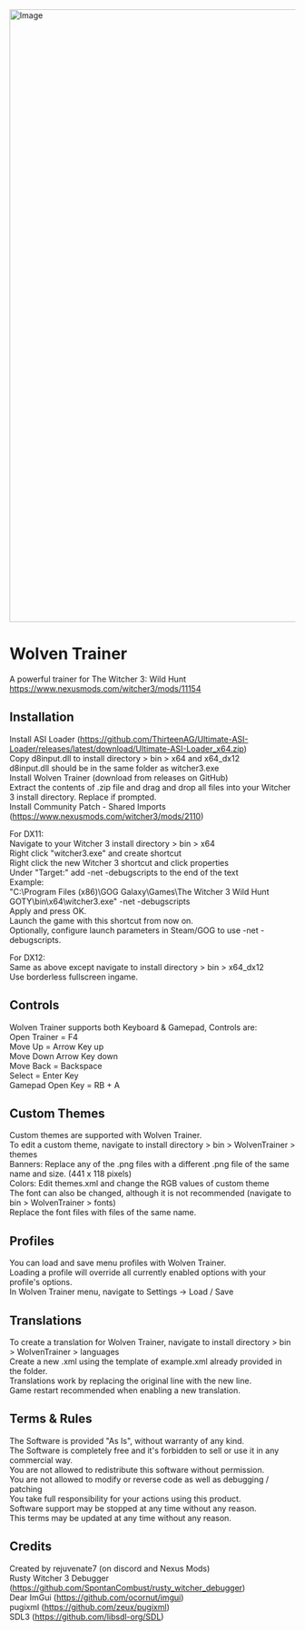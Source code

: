 <img width="1920" height="1080" alt="Image" src="https://github.com/user-attachments/assets/8f972065-d609-41d8-a6ee-cd774a7dbbe8" />

# Wolven Trainer
A powerful trainer for The Witcher 3: Wild Hunt<br>
https://www.nexusmods.com/witcher3/mods/11154<br>

## Installation
Install ASI Loader (https://github.com/ThirteenAG/Ultimate-ASI-Loader/releases/latest/download/Ultimate-ASI-Loader_x64.zip)<br>
Copy d8input.dll to install directory > bin > x64 and x64_dx12<br>
d8input.dll should be in the same folder as witcher3.exe<br>
Install Wolven Trainer (download from releases on GitHub)<br>
Extract the contents of .zip file and drag and drop all files into your Witcher 3 install directory. Replace if prompted.<br>
Install Community Patch - Shared Imports (https://www.nexusmods.com/witcher3/mods/2110)<br>

For DX11: <br>
Navigate to your Witcher 3 install directory > bin > x64<br>
Right click "witcher3.exe" and create shortcut<br>
Right click the new Witcher 3 shortcut and click properties<br>
Under "Target:" add -net -debugscripts to the end of the text<br>
Example:<br>
"C:\Program Files (x86)\GOG Galaxy\Games\The Witcher 3 Wild Hunt GOTY\bin\x64\witcher3.exe" -net -debugscripts<br>
Apply and press OK.<br>
Launch the game with this shortcut from now on.<br>
Optionally, configure launch parameters in Steam/GOG to use -net -debugscripts.<br>

For DX12: <br>
Same as above except navigate to install directory > bin > x64_dx12<br>
Use borderless fullscreen ingame.<br>

## Controls
Wolven Trainer supports both Keyboard & Gamepad, Controls are:<br>
Open Trainer = F4<br>
Move Up = Arrow Key up<br>
Move Down Arrow Key down<br>
Move Back = Backspace<br>
Select = Enter Key<br>
Gamepad Open Key = RB + A<br>

## Custom Themes
Custom themes are supported with Wolven Trainer.<br>
To edit a custom theme, navigate to install directory > bin > WolvenTrainer > themes<br>
Banners: Replace any of the .png files with a different .png file of the same name and size. (441 x 118 pixels)<br>
Colors: Edit themes.xml and change the RGB values of custom theme<br>
The font can also be changed, although it is not recommended (navigate to bin > WolvenTrainer > fonts)<br>
Replace the font files with files of the same name.<br>

## Profiles
You can load and save menu profiles with Wolven Trainer. <br>
Loading a profile will override all currently enabled options with your profile's options.<br>
In Wolven Trainer menu, navigate to Settings -> Load / Save<br>

## Translations
To create a translation for Wolven Trainer, navigate to install directory > bin > WolvenTrainer > languages<br>
Create a new .xml using the template of example.xml already provided in the folder.<br>
Translations work by replacing the original line with the new line.<br>
Game restart recommended when enabling a new translation.<br>

## Terms & Rules
The Software is provided "As Is", without warranty of any kind.<br>
The Software is completely free and it's forbidden to sell or use it in any commercial way.<br>
You are not allowed to redistribute this software without permission.<br>
You are not allowed to modify or reverse code as well as debugging / patching<br>
You take full responsibility for your actions using this product.<br>
Software support may be stopped at any time without any reason.<br>
This terms may be updated at any time without any reason.<br>

## Credits
Created by rejuvenate7 (on discord and Nexus Mods)<br>
Rusty Witcher 3 Debugger (https://github.com/SpontanCombust/rusty_witcher_debugger)<br>
Dear ImGui (https://github.com/ocornut/imgui)<br>
pugixml (https://github.com/zeux/pugixml)<br>
SDL3 (https://github.com/libsdl-org/SDL)<br>
